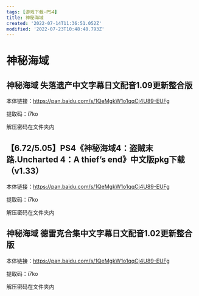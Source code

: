 ```yaml
---
tags: [游戏下载-PS4]
title: 神秘海域
created: '2022-07-14T11:36:51.052Z'
modified: '2022-07-23T10:48:48.793Z'
---
```


# 神秘海域

## 神秘海域 失落遗产中文字幕日文配音1.09更新整合版

本体链接：https://pan.baidu.com/s/1QeMgkW1o1qqCj4U89-EUFg

提取码：i7ko

解压密码在文件夹内

## 【6.72/5.05】PS4《神秘海域4：盗贼末路.Uncharted 4：A thief’s end》中文版pkg下载（v1.33）

本体链接：https://pan.baidu.com/s/1QeMgkW1o1qqCj4U89-EUFg

提取码：i7ko

解压密码在文件夹内

## 神秘海域 德雷克合集中文字幕日文配音1.02更新整合版

本体链接：https://pan.baidu.com/s/1QeMgkW1o1qqCj4U89-EUFg

提取码：i7ko

解压密码在文件夹内
